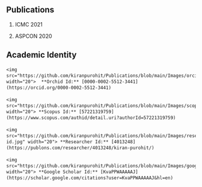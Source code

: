 ## Publications

1. ICMC 2021

2. ASPCON 2020

## Academic Identity

    <img src="https://github.com/kiranpurohit/Publications/blob/main/Images/orcid.png" width="20">  **Orchid Id:** [0000-0002-5512-3441](https://orcid.org/0000-0002-5512-3441)

    <img src="https://github.com/kiranpurohit/Publications/blob/main/Images/scopus.png" width="20"> **Scopus Id:** [57221319759](https://www.scopus.com/authid/detail.uri?authorId=57221319759)

    <img src="https://github.com/kiranpurohit/Publications/blob/main/Images/researcher-id.jpg" width="20"> **Researcher Id:** [4013248](https://publons.com/researcher/4013248/kiran-purohit/)

    <img src="https://github.com/kiranpurohit/Publications/blob/main/Images/google_scholar.png" width="20"> **Google Scholar Id:** [KvaPPWAAAAAJ](https://scholar.google.com/citations?user=KvaPPWAAAAAJ&hl=en)




